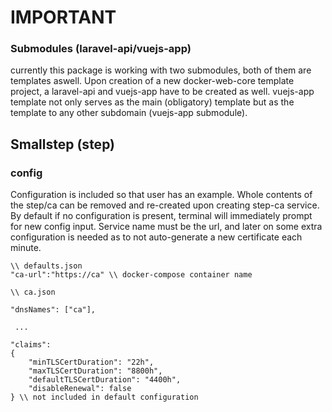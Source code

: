 # IMPORTANT

### Submodules (laravel-api/vuejs-app)

currently this package is working with two submodules, both of them are templates aswell. Upon creation of a new docker-web-core template project, a laravel-api and vuejs-app have to be created as well. vuejs-app template not only serves as the main (obligatory) template but as the template to any other subdomain (vuejs-app submodule).

## Smallstep (step)

### config

Configuration is included so that user has an example. Whole contents of the step/ca can be removed and re-created upon creating step-ca service. By default if no configuration is present, terminal will immediately prompt for new config input. Service name must be the url, and later on some extra configuration is needed as to not auto-generate a new certificate each minute.

```
\\ defaults.json
"ca-url":"https://ca" \\ docker-compose container name
```

```
\\ ca.json

"dnsNames": ["ca"],

 ...

"claims":
{
    "minTLSCertDuration": "22h",
    "maxTLSCertDuration": "8800h",
    "defaultTLSCertDuration": "4400h",
    "disableRenewal": false
} \\ not included in default configuration
```
